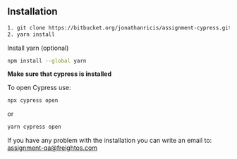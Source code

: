 
## Installation

```sh
1. git clone https://bitbucket.org/jonathanricis/assignment-cypress.git
2. yarn install
```
Install yarn (optional)
```sh
npm install --global yarn
```
**Make sure that cypress is installed**

To open Cypress use:
```sh
npx cypress open
```
or
```sh
yarn cypress open
```
If you have any problem with the installation you can write an email to: assignment-qa@freightos.com
